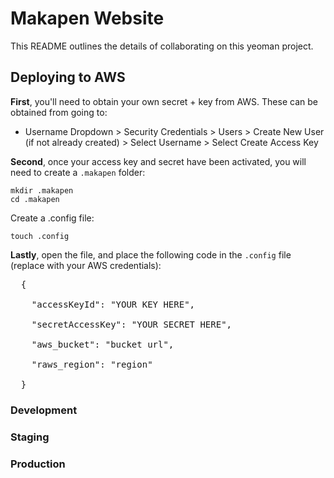 # Makapen Website

This README outlines the details of collaborating on this yeoman project.

## Deploying to AWS

**First**, you'll need to obtain your own secret + key from AWS. These can be obtained from going to:

* Username Dropdown > Security Credentials > Users > Create New User (if not already created) > Select Username > Select Create Access Key

**Second**, once your access key and secret have been activated, you will need to create a `.makapen` folder:

`mkdir .makapen` <br />
`cd .makapen`

Create a .config file:

`touch .config`

**Lastly**, open the file, and place the following code in the `.config` file (replace with your AWS credentials):
<pre>
  { <br />
    "accessKeyId": "YOUR KEY HERE", <br />
    "secretAccessKey": "YOUR SECRET HERE", <br />
    "aws_bucket": "bucket url", <br />
    "raws_region": "region" <br />
  }
</pre>


### Development


### Staging


### Production
